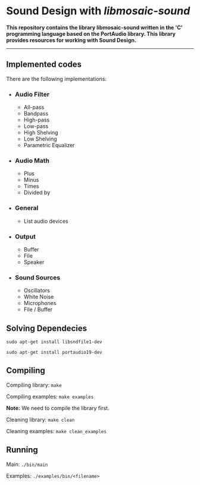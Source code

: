 # Sound Design with *libmosaic-sound*

**This repository contains the library libmosaic-sound written in the 'C' programming language based on the PortAudio library. This library provides resources for working with Sound Design.**

-------------

## Implemented codes

There are the following implementations:

* ###  Audio Filter
    * All-pass
    * Bandpass
    * High-pass
    * Low-pass
    * High Shelving
    * Low Shelving
    * Parametric Equalizer

* ### Audio Math
    * Plus
    * Minus
    * Times
    * Divided by

* ### General
    * List audio devices

* ### Output
    * Buffer
    * File
    * Speaker

* ### Sound Sources
    * Oscillators
    * White Noise
    * Microphones
    * File / Buffer

## Solving Dependecies
`sudo apt-get install libsndfile1-dev`

`sudo apt-get install portaudio19-dev`

## Compiling

Compiling library: `make`

Compiling examples: `make examples`

**Note:** We need to compile the library first.

Cleaning library: `make clean`

Cleaning examples: `make clean_examples`

## Running

Main: `./bin/main`

Examples: `./examples/bin/<filename>`

